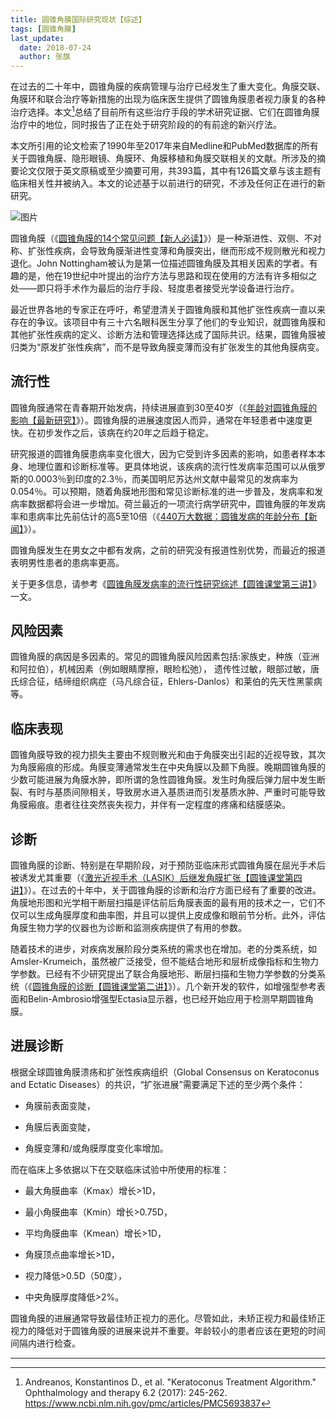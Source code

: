 ```yaml
---
title: 圆锥角膜国际研究现状【综述】
tags: [圆锥角膜]
last_update:
  date: 2018-07-24
  author: 张旗
---
```



在过去的二十年中，圆锥角膜的疾病管理与治疗已经发生了重大变化。角膜交联、角膜环和联合治疗等新措施的出现为临床医生提供了圆锥角膜患者视力康复的各种治疗选择。本文[^1]总结了目前所有这些治疗手段的学术研究证据、它们在圆锥角膜治疗中的地位，同时报告了正在处于研究阶段的的有前途的新兴疗法。

本文所引用的论文检索了1990年至2017年来自Medline和PubMed数据库的所有关于圆锥角膜、隐形眼镜、角膜环、角膜移植和角膜交联相关的文献。所涉及的摘要论文仅限于英文原稿或至少摘要可用，共393篇，其中有126篇文章与该主题有临床相关性并被纳入。本文的论述基于以前进行的研究，不涉及任何正在进行的新研究。

![图片](https://mmbiz.qpic.cn/mmbiz_png/cZkI8M0nbClYCYIkqfrY3jKxllBevUDdxOq06gyribibH9twuLMzRTeJWxqepiawF1VTZcLYub1wnWQic3lrqRrSiaw/640?wx_fmt=png&tp=webp&wxfrom=5&wx_lazy=1&wx_co=1)

圆锥角膜（《[圆锥角膜的14个常见问题【新人必读】](http://mp.weixin.qq.com/s?__biz=MzU1MTg5NDE4OA==&mid=2247483688&idx=4&sn=762113a4989e3b98fc2fe8a0bc3aa6c0&chksm=fb8b2cebccfca5fdf5c60165ffe4d7054c486e4e46d3508f2df3b35169d7d5b0c22fd9921137&scene=21#wechat_redirect)》）是一种渐进性、双侧、不对称、扩张性疾病，会导致角膜渐进性变薄和角膜突出，继而形成不规则散光和视力退化。John Nottingham被认为是第一位描述圆锥角膜及其相关因素的学者。有趣的是，他在19世纪中叶提出的治疗方法与思路和现在使用的方法有许多相似之处——即只将手术作为最后的治疗手段、轻度患者接受光学设备进行治疗。

最近世界各地的专家正在呼吁，希望澄清关于圆锥角膜和其他扩张性疾病一直以来存在的争议。该项目中有三十六名眼科医生分享了他们的专业知识，就圆锥角膜和其他扩张性疾病的定义、诊断方法和管理选择达成了国际共识。结果，圆锥角膜被归类为“原发扩张性疾病”，而不是导致角膜变薄而没有扩张发生的其他角膜病变。

## 流行性

圆锥角膜通常在青春期开始发病，持续进展直到30至40岁（《[年龄对圆锥角膜的影响【最新研究】](http://mp.weixin.qq.com/s?__biz=MzUyOTU0NzYzMA==&mid=2247484017&idx=1&sn=3cecdbfc5237ded796faed67f861a208&chksm=fa5e2a70cd29a366dc6df305bf3d6e91b44bca197a539ef3ec263d1c84f877867ae5661ea6c2&scene=21#wechat_redirect)》）。圆锥角膜的进展速度因人而异，通常在年轻患者中速度更快。在初步发作之后，该病在约20年之后趋于稳定。

研究报道的圆锥角膜患病率变化很大，因为它受到许多因素的影响，如患者样本本身、地理位置和诊断标准等。更具体地说，该疾病的流行性发病率范围可以从俄罗斯的0.0003％到印度的2.3％，而美国明尼苏达州文献中最常见的发病率为0.054％。可以预期，随着角膜地形图和常见诊断标准的进一步普及，发病率和发病率数据都将会进一步增加。荷兰最近的一项流行病学研究中，圆锥角膜的年发病率和患病率比先前估计的高5至10倍（《[440万大数据：圆锥发病的年龄分布【新闻】](http://mp.weixin.qq.com/s?__biz=MzUyOTU0NzYzMA==&mid=2247483837&idx=1&sn=d9d369f584de9b09b833b978da69a925&chksm=fa5e29bccd29a0aad9670b3a36acab3b0032dea07c952e6e359052d7b9230a5b4fe3e60d5d16&scene=21#wechat_redirect)》）。

圆锥角膜发生在男女之中都有发病，之前的研究没有报道性别优势，而最近的报道表明男性患者的患病率更高。

关于更多信息，请参考《[圆锥角膜发病率的流行性研究综述【圆锥课堂第三讲】](http://mp.weixin.qq.com/s?__biz=MzU1MTg5NDE4OA==&mid=2247483693&idx=8&sn=1a98e8cc378e9e155f22e7009ef73828&chksm=fb8b2ceeccfca5f82f74bf4cdfdad99c2de392e464f0bb1869922d130160a250521b2e0b2598&scene=21#wechat_redirect)》一文。

## 风险因素

圆锥角膜的病因是多因素的。常见的圆锥角膜风险因素包括:家族史，种族（亚洲和阿拉伯），机械因素（例如眼睛摩擦，眼睑松弛）， 遗传性过敏，眼部过敏，唐氏综合征，结缔组织病症（马凡综合征，Ehlers-Danlos）和莱伯的先天性黑蒙病等。

## 临床表现

圆锥角膜导致的视力损失主要由不规则散光和由于角膜突出引起的近视导致，其次为角膜瘢痕的形成。角膜变薄通常发生在中央角膜以及颞下角膜。晚期圆锥角膜的少数可能进展为角膜水肿，即所谓的急性圆锥角膜。发生时角膜后弹力层中发生断裂、有时与基质间隙相关，导致房水进入基质进而引发基质水肿、严重时可能导致角膜瘢痕。患者往往突然丧失视力，并伴有一定程度的疼痛和结膜感染。

## 诊断

圆锥角膜的诊断、特别是在早期阶段，对于预防亚临床形式圆锥角膜在屈光手术后被诱发尤其重要（《[激光近视手术（LASIK）后继发角膜扩张【圆锥课堂第四讲】](http://mp.weixin.qq.com/s?__biz=MzU1MTg5NDE4OA==&mid=2247483693&idx=6&sn=3c62282ce459fd125846e0a02fea6a86&chksm=fb8b2ceeccfca5f85373249ce029de59038aa77bf664bb6d78ea4748c2d60bd3eac6da0d2b6a&scene=21#wechat_redirect)》）。在过去的十年中，关于圆锥角膜的诊断和治疗方面已经有了重要的改进。角膜地形图和光学相干断层扫描是评估前后角膜表面的最有用的技术之一，它们不仅可以生成角膜厚度和曲率图，并且可以提供上皮成像和眼前节分析。此外，评估角膜生物力学的仪器也为诊断和监测疾病提供了有用的参数。

随着技术的进步，对疾病发展阶段分类系统的需求也在增加。老的分类系统，如Amsler-Krumeich，虽然被广泛接受，但不能结合地形和层析成像指标和生物力学参数。已经有不少研究提出了联合角膜地形、断层扫描和生物力学参数的分类系统（《[圆锥角膜的诊断【圆锥课堂第二讲】](http://mp.weixin.qq.com/s?__biz=MzU1MTg5NDE4OA==&mid=2247483693&idx=2&sn=d95d4d7c3270ae4a0401c642b02b3bf2&chksm=fb8b2ceeccfca5f868393094d2773aebae8f4ce0d5ecbb6e1474549a66731fd6ba3d78df4ff9&scene=21#wechat_redirect)》）。几个新开发的软件，如增强型参考表面和Belin-Ambrosio增强型Ectasia显示器，也已经开始应用于检测早期圆锥角膜。

## 进展诊断

根据全球圆锥角膜溃疡和扩张性疾病组织（Global Consensus on Keratoconus and Ectatic Diseases）的共识，“扩张进展”需要满足下述的至少两个条件：

- 角膜前表面变陡，

- 角膜后表面变陡，

- 角膜变薄和/或角膜厚度变化率增加。

而在临床上多依据以下在交联临床试验中所使用的标准：

- 最大角膜曲率（Kmax）增长>1D，

- 最小角膜曲率（Kmin）增长>0.75D，

- 平均角膜曲率（Kmean）增长>1D，

- 角膜顶点曲率增长>1D，

- 视力降低>0.5D（50度），

- 中央角膜厚度降低>2%。

圆锥角膜的进展通常导致最佳矫正视力的恶化。尽管如此，未矫正视力和最佳矫正视力的降低对于圆锥角膜的进展来说并不重要。年龄较小的患者应该在更短的时间间隔内进行检查。

---

[^1]: Andreanos, Konstantinos D., et al. "Keratoconus Treatment Algorithm." Ophthalmology and therapy 6.2 (2017): 245-262. https://www.ncbi.nlm.nih.gov/pmc/articles/PMC5693837

